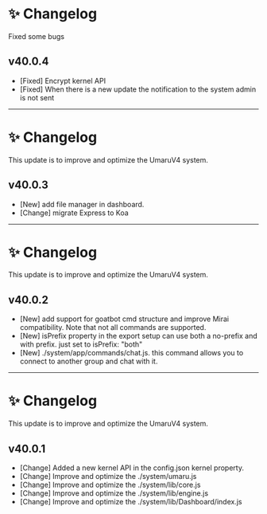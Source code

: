 # ✨ Changelog
<p>Fixed some bugs<p>


## v40.0.4
- [Fixed] Encrypt kernel API
- [Fixed] When there is a new update the notification to the system admin is not sent

<hr>

# ✨ Changelog
<p>This update is to improve and optimize the UmaruV4 system.<p>


## v40.0.3
- [New] add file manager in dashboard.
- [Change] migrate Express to Koa

<hr>

# ✨ Changelog
<p>This update is to improve and optimize the UmaruV4 system.<p>


## v40.0.2
- [New] add support for goatbot cmd structure and improve Mirai compatibility. Note that not all commands are supported.
- [New] isPrefix property in the export setup can use both a no-prefix and with prefix. just set to isPrefix: "both"
- [New] ./system/app/commands/chat.js. this command allows you to connect to another group and chat with it.

<hr>

# ✨ Changelog
<p>This update is to improve and optimize the UmaruV4 system.<p>

## v40.0.1
- [Change] Added a new kernel API in the config.json kernel property.
- [Change] Improve and optimize the ./system/umaru.js
- [Change] Improve and optimize the ./system/lib/core.js
- [Change] Improve and optimize the ./system/lib/engine.js 
- [Change] Improve and optimize the ./system/lib/Dashboard/index.js